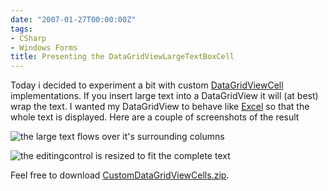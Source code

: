 ```yaml
---
date: "2007-01-27T00:00:00Z"
tags:
- CSharp
- Windows Forms
title: Presenting the DataGridViewLargeTextBoxCell
---
```

Today i decided to experiment a bit with custom [DataGridViewCell](http://msdn2.microsoft.com/en-us/library/system.windows.forms.datagridviewcell.aspx) implementations. If you insert large text into a DataGridView it will (at best) wrap the text. I wanted my DataGridView to behave like [Excel](http://office.microsoft.com/excel/) so that the whole text is displayed. Here are a couple of screenshots of the result

![the large text flows over it's surrounding columns](http://www.timvw.be/wp-content/images/datagridviewlargetextboxcell-1.gif)
  
![the editingcontrol is resized to fit the complete text](http://www.timvw.be/wp-content/images/datagridviewlargetextboxcell-2.gif)

Feel free to download [CustomDataGridViewCells.zip](http://www.timvw.be/wp-content/code/csharp/CustomDataGridViewCells.zip).

